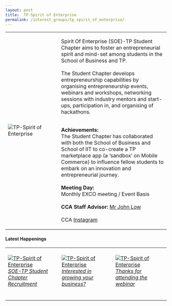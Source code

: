 ```yaml
---
layout: post
title:  TP-Spirit of Enterprise
permalink: /interest_groups/tp_spirit_of_enterprise/
---
```


<div>
    <table>
        <tr>
            <td style="width:33%"><image src="/images/CCA_tp_spirit_of_enterprise.jpg" style="display:block;margin-left:auto;margin-right:auto;" alt="TP-Spirit of Enterprise"></image></td>
            <td>
                <p>
                    Spirit Of Enterprise (SOE)-TP Student Chapter aims to foster an entrepreneurial spirit and mind-set among students in the School of Business and TP.<br>
                    <br>
                    The Student Chapter develops entrepreneurship capabilities by organising entrepreneurship events, webinars and workshops, networking sessions with industry mentors and start-ups, participation in, and organising of hackathons.<br>
                    <br>
                </p>
                <p>
                   <b>Achievements:</b><br>
                   The Student Chapter has collaborated with both the School of Business and School of IIT to co-create a TP marketplace app (a ‘sandbox’ on Mobile Commerce) to influence fellow students to embark on an innovation and entrepreneurial journey.<br>
                    <br>
                    <b>Meeting Day:</b><br>
                    Monthly EXCO meeting / Event Basis<br>
                    <br>
                    <b>CCA Staff Advisor:</b> <a href="mailto:johnlow@tp.edu.sg">Mr John Low</a><br>
                    <br>
                    CCA <a href="https://www.instagram.com/soe__tp">Instagram</a>
                </p>
            </td>
        </tr>
    </table>
</div>

#### Latest Happenings

<div>
    <table>
        <tr>
            <td style="width:33%"><br>
                <a href="https://www.instagram.com/p/COr-HckhYIp/">
                    <image src="/images/CCA-tpsoe-ig4.png" style="display:block;margin-left:auto;margin-right:auto;" alt="TP-Spirit of Enterprise">
                    <h6 style="margin-top:0%">SOE-TP Student Chapter Recruitment</h6>
                    </image>
                </a>
            </td>
            <td style="width:33%"><br>
                <a href="https://www.instagram.com/p/CFRKruAl7DI/">
                    <image src="/images/CCA-tpsoe_IG3.jpg" style="display:block;margin-left:auto;margin-right:auto;" alt="TP-Spirit of Enterprise">
                    <h6 style="margin-top:0%">Interested in growing your business?</h6>
                    </image>
                </a>
            </td>
            <td style="width:33%"><br>
                <a href="https://www.instagram.com/p/CDQDMP8laua/">
                    <image src="/images/CCA-tpsoe_IG2.jpg" style="display:block;margin-left:auto;margin-right:auto;" alt="TP-Spirit of Enterprise">
                    <h6 style="margin-top:0%">Thanks for attending the webinar</h6>
                    </image>
                </a>
            </td>
        </tr>
    </table>
</div>
